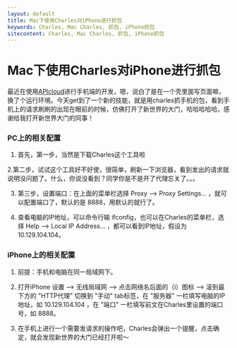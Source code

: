 ```yaml
---
layout: default
title: Mac下使用Charles对iPhone进行抓包
keywords: Charles, Mac Charles, 抓包, iPhone抓包
sitecontent: Charles, Mac Charles, 抓包, iPhone抓包
---
```



Mac下使用Charles对iPhone进行抓包
===================

最近在使用[APIcloud](http://www.apicloud.com/)进行手机端的开发，嗯，说白了是在一个壳里面写页面嘛，换了个运行环境。今天get到了一个新的技能，就是用charles抓手机的包，看到手机上的请求刷刷的出现在眼前的时候，仿佛打开了新世界的大门，哈哈哈哈哈，感谢给我打开新世界大门的同事！


### PC上的相关配置
1. 首先，第一步，当然是下载Charles这个工具啦


2.第二步，试试这个工具好不好使，很简单，刷新一下浏览器，看到发出的请求就说明没问题了。什么，你说没看到？同学你是不是开了代理忘关了。。。


3. 第三步，设置端口：在上面的菜单栏选择 Proxy --> Proxy Settings... ，就可以配置端口了，默认的是 8888，用默认的就行了。


4. 查看电脑的IP地址，可以命令行输 ifconfig，也可以在Charles的菜单栏，选择 Help --> Local IP Address... ，都可以看到IP地址，假设为 10.129.104.104。


### iPhone上的相关配置
1. 前提：手机和电脑在同一局域网下。


2. 打开iPhone 设置 --> 无线局域网 --> 点击网络名后面的（i）图标 --> 滚到最下方的 "HTTP代理" 切换到 "手动" tab标签，在 "服务器" 一栏填写电脑的IP地址，如 10.129.104.104 ，在 "端口" 一栏填写前文在Charles里设置的端口号，如 8888。


3. 在手机上进行一个需要发请求的操作吧，Charles会弹出一个提醒，点击确定，就会发现新世界的大门已经打开啦～
